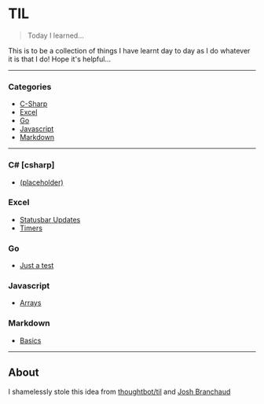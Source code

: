 # TIL

> Today I learned...

This is to be a collection of things I have learnt day to day as I do whatever it is that I do!  Hope it's helpful...

---

### Categories

* [C-Sharp](#csharp)
* [Excel](#excel)
* [Go](#go)
* [Javascript](#javascript)
* [Markdown](#markdown)

---

### C&#35; [csharp] ##

- [(placeholder)](csharp/placeholder.md)

### Excel ###

- [Statusbar Updates](excel/statusbar.md)
- [Timers](excel/timers.md)

### Go ###

- [Just a test](go/just_a_test.md)

### Javascript ###

- [Arrays](javascript/arrays.md)

### Markdown ###

- [Basics](markdown/basics.md)

---

## About ##

I shamelessly stole this idea from
[thoughtbot/til](https://github.com/thoughtbot/til) and
[Josh Branchaud](https://raw.githubusercontent.com/jbranchaud/til)
